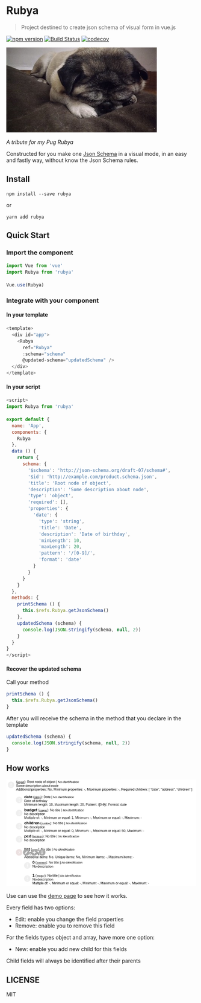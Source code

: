 # Rubya

> Project destined to create json schema of visual form in vue.js

[![npm version](https://badge.fury.io/js/rubya.svg)](https://badge.fury.io/js/rubya)
[![Build Status](https://travis-ci.org/bertoni/rubya.svg?branch=master)](https://travis-ci.org/bertoni/rubya)
[![codecov](https://codecov.io/gh/bertoni/rubya/branch/master/graph/badge.svg)](https://codecov.io/gh/bertoni/rubya)

![Rubya image S2](assets/rubya.jpg "Rubya image S2")

*A tribute for my Pug Rubya*

Constructed for you make one [Json Schema](https://json-schema.org/) in a visual mode, in an easy and fastly way, without know the Json Schema rules.

## Install
```shell
npm install --save rubya
```
or
```shell
yarn add rubya
```

## Quick Start

### Import the component
``` javascript
import Vue from 'vue'
import Rubya from 'rubya'

Vue.use(Rubya)

```

### Integrate with your component
#### In your template
``` javascript
<template>
  <div id="app">
    <Rubya
      ref="Rubya"
      :schema="schema"
      @updated-schema="updatedSchema" />
  </div>
</template>
```
#### In your script
``` javascript
<script>
import Rubya from 'rubya'

export default {
  name: 'App',
  components: {
    Rubya
  },
  data () {
    return {
      schema: {
        '$schema': 'http://json-schema.org/draft-07/schema#',
        '$id': 'http://example.com/product.schema.json',
        'title': 'Root node of object',
        'description': 'Some description about node',
        'type': 'object',
        'required': [],
        'properties': {
          'date': {
            'type': 'string',
            'title': 'Date',
            'description': 'Date of birthday',
            'minLength': 10,
            'maxLength': 20,
            'pattern': '/[0-9]/',
            'format': 'date'
          }
        }
      }
    }
  },
  methods: {
    printSchema () {
      this.$refs.Rubya.getJsonSchema()
    },
    updatedSchema (schema) {
      console.log(JSON.stringify(schema, null, 2))
    }
  }
}
</script>
```

#### Recover the updated schema
Call your method
``` javascript
printSchema () {
  this.$refs.Rubya.getJsonSchema()
}
```
After you will receive the schema in the method that you declare in the template
``` javascript
updatedSchema (schema) {
  console.log(JSON.stringify(schema, null, 2))
}
```

## How works
![Rubya screen](assets/screen.png "Rubya screen")

Use can use the [demo page](https://bertoni.github.io/rubya/index.html) to see how it works.

Every field has two options:
* Edit: enable you change the field properties
* Remove: enable you to remove this field

For the fields types object and array, have more one option:
* New: enable you add new child for this fields

Child fields will always be identified after their parents


## LICENSE
MIT
